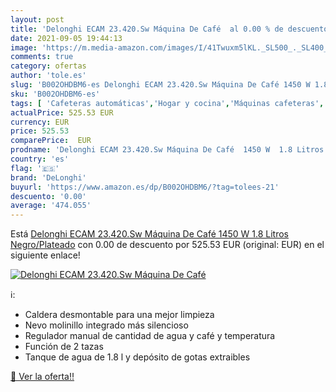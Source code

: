 ```yaml
---
layout: post
title: 'Delonghi ECAM 23.420.Sw Máquina De Café  al 0.00 % de descuento'
date: 2021-09-05 19:44:13
image: 'https://m.media-amazon.com/images/I/41Twuxm5lKL._SL500_._SL400_.jpg'
comments: true
category: ofertas
author: 'tole.es'
slug: 'B002OHDBM6-es Delonghi ECAM 23.420.Sw Máquina De Café 1450 W 1.8 Litros...'
sku: 'B002OHDBM6-es'
tags: [ 'Cafeteras automáticas','Hogar y cocina','Máquinas cafeteras','Utensilios para café y té','café','delonghi', ]
actualPrice: 525.53 EUR
currency: EUR
price: 525.53
comparePrice:  EUR
prodname: 'Delonghi ECAM 23.420.Sw Máquina De Café  1450 W  1.8 Litros  Negro/Plateado'
country: 'es'
flag: '🇪🇸'
brand: 'DeLonghi'
buyurl: 'https://www.amazon.es/dp/B002OHDBM6/?tag=tolees-21'
descuento: '0.00'
average: '474.055'
---
```


Está [Delonghi ECAM 23.420.Sw Máquina De Café  1450 W  1.8 Litros  Negro/Plateado](https://www.amazon.es/dp/B002OHDBM6/?tag=tolees-21) con 0.00 de descuento por 525.53 EUR (original:  EUR) en el siguiente enlace!

[![Delonghi ECAM 23.420.Sw Máquina De Café ](https://m.media-amazon.com/images/I/41Twuxm5lKL._SL500_._SL400_.jpg)](https://www.amazon.es/dp/B002OHDBM6/?tag=tolees-21)

ℹ️:

- Caldera desmontable para una mejor limpieza
- Nevo molinillo integrado más silencioso
- Regulador manual de cantidad de agua y café y temperatura
- Función de 2 tazas
- Tanque de agua de 1.8 l y depósito de gotas extraibles

[🛒 Ver la oferta!!](https://www.amazon.es/dp/B002OHDBM6/?tag=tolees-21)
